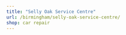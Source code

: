 ```yaml
---
title: "Selly Oak Service Centre"
url: /birmingham/selly-oak-service-centre/
shop: car repair
---
```

